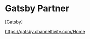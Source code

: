 # Gatsby Partner

[[Gatsby]]

https://gatsby.channeltivity.com/Home

[//begin]: # "Autogenerated link references for markdown compatibility"
[Gatsby]: gatsby "Gatsby"
[//end]: # "Autogenerated link references"